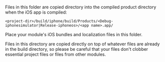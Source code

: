 Files in this folder are copied directory into the compiled product directory
when the iOS app is compiled:

    <project-dir>/build/iphone/build/Products/<Debug-iphonesimulator|Release-iphoneos>/<app name>.app/

Place your module's iOS bundles and localization files in this folder.

Files in this directory are copied directly on top of whatever files are already
in the build directory, so please be careful that your files don't clobber
essential project files or files from other modules.
